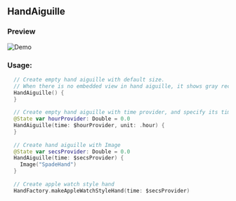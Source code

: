 ## HandAiguille

### Preview
![Demo](../../../Sources/Rings/Documentation.docc/Resources/HandAiguille.gif)

### Usage: 
```swift
  // Create empty hand aiguille with default size.
  // When there is no embedded view in hand aiguille, it shows gray rectangle as placeholder.
  HandAiguille() {
  }
  
  // Create empty hand aiguille with time provider, and specify its time unit.
  @State var hourProvider: Double = 0.0
  HandAiguille(time: $hourProvider, unit: .hour) {
  }
  
  // Create hand aiguille with Image
  @State var secsProvider: Double = 0.0
  HandAiguille(time: $secsProvider) {
    Image("SpadeHand")
  }
  
  // Create apple watch style hand
  HandFactory.makeAppleWatchStyleHand(time: $secsProvider)
```
